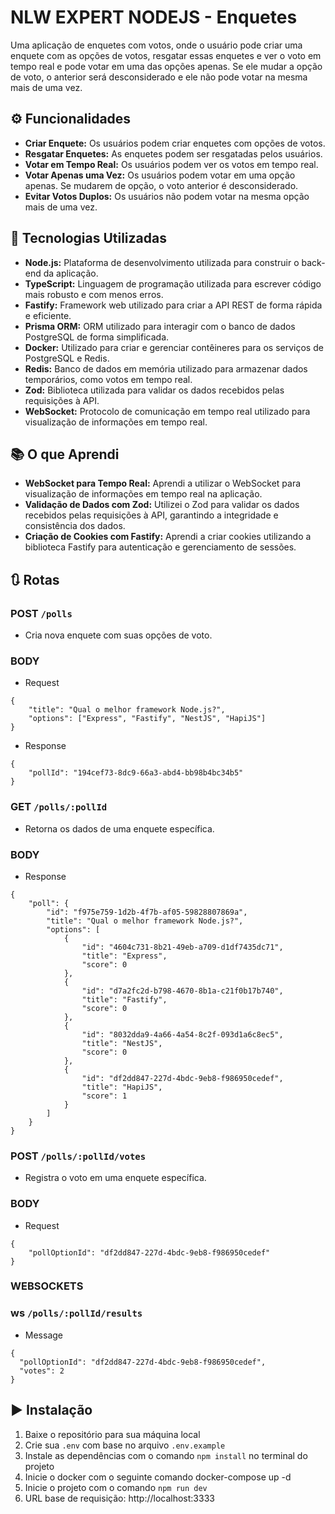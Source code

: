 # NLW EXPERT NODEJS - Enquetes

Uma aplicação de enquetes com votos, onde o usuário pode criar uma enquete com as opções de votos, resgatar essas enquetes e ver o voto em tempo real e pode votar em uma das opções apenas. Se ele mudar a opção de voto, o anterior será desconsiderado e ele não pode votar na mesma mais de uma vez.

## ⚙️ Funcionalidades

- **Criar Enquete:** Os usuários podem criar enquetes com opções de votos.
- **Resgatar Enquetes:** As enquetes podem ser resgatadas pelos usuários.
- **Votar em Tempo Real:** Os usuários podem ver os votos em tempo real.
- **Votar Apenas uma Vez:** Os usuários podem votar em uma opção apenas. Se mudarem de opção, o voto anterior é desconsiderado.
- **Evitar Votos Duplos:** Os usuários não podem votar na mesma opção mais de uma vez.

## 🧪 Tecnologias Utilizadas

- **Node.js:** Plataforma de desenvolvimento utilizada para construir o back-end da aplicação.
- **TypeScript:** Linguagem de programação utilizada para escrever código mais robusto e com menos erros.
- **Fastify:** Framework web utilizado para criar a API REST de forma rápida e eficiente.
- **Prisma ORM:** ORM utilizado para interagir com o banco de dados PostgreSQL de forma simplificada.
- **Docker:** Utilizado para criar e gerenciar contêineres para os serviços de PostgreSQL e Redis.
- **Redis:** Banco de dados em memória utilizado para armazenar dados temporários, como votos em tempo real.
- **Zod:** Biblioteca utilizada para validar os dados recebidos pelas requisições à API.
- **WebSocket:** Protocolo de comunicação em tempo real utilizado para visualização de informações em tempo real.

## 📚 O que Aprendi

- **WebSocket para Tempo Real:** Aprendi a utilizar o WebSocket para visualização de informações em tempo real na aplicação.
- **Validação de Dados com Zod:** Utilizei o Zod para validar os dados recebidos pelas requisições à API, garantindo a integridade e consistência dos dados.
- **Criação de Cookies com Fastify:** Aprendi a criar cookies utilizando a biblioteca Fastify para autenticação e gerenciamento de sessões.

## 🔃 Rotas
### POST `/polls`
- Cria nova enquete com suas opções de voto.
### BODY
- Request
```
{
    "title": "Qual o melhor framework Node.js?",
    "options": ["Express", "Fastify", "NestJS", "HapiJS"]
}
```
- Response

```
{
    "pollId": "194cef73-8dc9-66a3-abd4-bb98b4bc34b5"
}
```

### GET `/polls/:pollId`
- Retorna os dados de uma enquete específica.
### BODY
- Response
```
{
    "poll": {
        "id": "f975e759-1d2b-4f7b-af05-59828807869a",
        "title": "Qual o melhor framework Node.js?",
        "options": [
            {
                "id": "4604c731-8b21-49eb-a709-d1df7435dc71",
                "title": "Express",
                "score": 0
            },
            {
                "id": "d7a2fc2d-b798-4670-8b1a-c21f0b17b740",
                "title": "Fastify",
                "score": 0
            },
            {
                "id": "8032dda9-4a66-4a54-8c2f-093d1a6c8ec5",
                "title": "NestJS",
                "score": 0
            },
            {
                "id": "df2dd847-227d-4bdc-9eb8-f986950cedef",
                "title": "HapiJS",
                "score": 1
            }
        ]
    }
}
```

### POST `/polls/:pollId/votes`
- Registra o voto em uma enquete específica.

### BODY
- Request
```
{
    "pollOptionId": "df2dd847-227d-4bdc-9eb8-f986950cedef"
}
```

### WEBSOCKETS
### ws `/polls/:pollId/results`
- Message
```
{
  "pollOptionId": "df2dd847-227d-4bdc-9eb8-f986950cedef",
  "votes": 2
}
```

## ▶️ Instalação
1. Baixe o repositório para sua máquina local
2. Crie sua `.env` com base no arquivo `.env.example`
3. Instale as dependências com o comando `npm install` no terminal do projeto
4. Inicie o docker com o seguinte comando docker-compose up -d
5. Inicie o projeto com o comando `npm run dev`
6. URL base de requisição: http://localhost:3333
